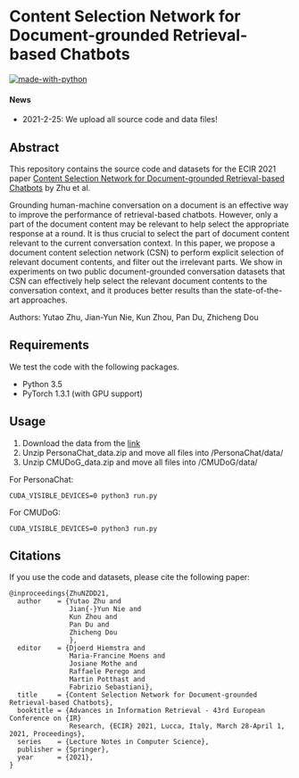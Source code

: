 # Content Selection Network for Document-grounded Retrieval-based Chatbots

[![made-with-python](https://img.shields.io/badge/Made%20with-Python-red.svg)](#python)

#### News
- 2021-2-25: We upload all source code and data files!

## Abstract
This repository contains the source code and datasets for the ECIR 2021 paper [Content Selection Network for Document-grounded Retrieval-based Chatbots](https://arxiv.org/pdf/2101.08426.pdf) by Zhu et al. <br>

Grounding human-machine conversation on a document is an effective way to improve the performance of retrieval-based chatbots. However, only a part of the document content may be relevant to help select the appropriate response at a round. It is thus crucial to select the  part of document content relevant to the current conversation context. In this paper, we propose a document content selection network (CSN) to perform explicit selection of relevant document contents, and filter out the irrelevant parts. We show in experiments on two public document-grounded conversation datasets that CSN can effectively help select the relevant document contents to the conversation context, and it produces better results than the state-of-the-art approaches.

Authors: Yutao Zhu, Jian-Yun Nie, Kun Zhou, Pan Du, Zhicheng Dou

## Requirements
We test the code with the following packages. <br>
- Python 3.5 <br>
- PyTorch 1.3.1 (with GPU support)<br>

## Usage
1. Download the data from the [link](https://drive.google.com/drive/folders/1-lBPcEG1NfJa3CBfWgmk4r-W30dmuOoh?usp=sharing)
2. Unzip PersonaChat_data.zip and move all files into /PersonaChat/data/
3. Unzip CMUDoG_data.zip and move all files into /CMUDoG/data/

For PersonaChat: <br>
```
CUDA_VISIBLE_DEVICES=0 python3 run.py
```

For CMUDoG: <br>
```
CUDA_VISIBLE_DEVICES=0 python3 run.py
```

## Citations
If you use the code and datasets, please cite the following paper:  
```
@inproceedings{ZhuNZDD21,
  author    = {Yutao Zhu and
               Jian{-}Yun Nie and
               Kun Zhou and
               Pan Du and
               Zhicheng Dou
               },
  editor    = {Djoerd Hiemstra and
               Maria-Francine Moens and
               Josiane Mothe and
               Raffaele Perego and
               Martin Potthast and
               Fabrizio Sebastiani},
  title     = {Content Selection Network for Document-grounded Retrieval-based Chatbots},
  booktitle = {Advances in Information Retrieval - 43rd European Conference on {IR}
               Research, {ECIR} 2021, Lucca, Italy, March 28-April 1, 2021, Proceedings},
  series    = {Lecture Notes in Computer Science},
  publisher = {Springer},
  year      = {2021},
}
```
